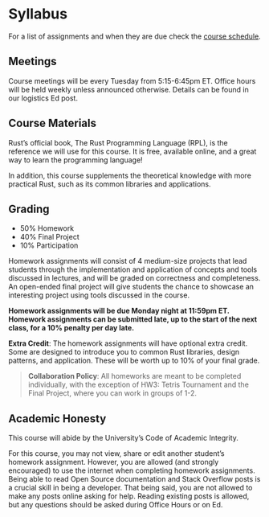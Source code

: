 # Syllabus


For a list of assignments and when they are due check the [course schedule](./schedule.md).

## Meetings
Course meetings will be every Tuesday from 5:15-6:45pm ET. Office hours will be held weekly unless announced otherwise. Details can be found in our logistics Ed post.

## Course Materials
Rust’s official book, The Rust Programming Language (RPL), is the reference we will use for this course. It is free, available online, and a great way to learn the programming language!

In addition, this course supplements the theoretical knowledge with more practical Rust, such as its common libraries and applications.

## Grading
- 50% Homework
- 40% Final Project
- 10% Participation

Homework assignments will consist of 4 medium-size projects that lead students through the implementation and application of concepts and tools discussed in lectures, and will be graded on correctness and completeness. An open-ended final project will give students the chance to showcase an interesting project using tools discussed in the course.

**Homework assignments will be due Monday night at 11:59pm ET. Homework assignments can be submitted late, up to the start of the next class, for a 10% penalty per day late.**

**Extra Credit**: The homework assignments will have optional extra credit. Some are designed to introduce you to common Rust libraries, design patterns, and application. These will be worth up to 10% of your final grade.

> **Collaboration Policy**: All homeworks are meant to be completed individually, with the exception of HW3: Tetris Tournament and the Final Project, where you can work in groups of 1-2.

## Academic Honesty
This course will abide by the University’s Code of Academic Integrity.

For this course, you may not view, share or edit another student’s homework assignment. However, you are allowed (and strongly encouraged) to use the internet when completing homework assignments. Being able to read Open Source documentation and Stack Overflow posts is a crucial skill in being a developer. That being said, you are not allowed to make any posts online asking for help. Reading existing posts is allowed, but any questions should be asked during Office Hours or on Ed.


